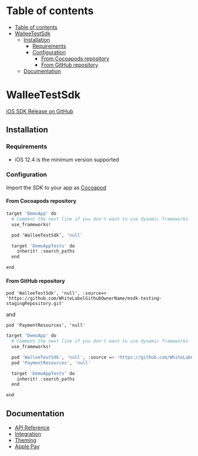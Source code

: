 # Table of contents

- [Table of contents](#table-of-contents)
- [WalleeTestSdk](#walleetestsdk)
  - [Installation](#installation)
    - [Requirements](#requirements)
    - [Configuration](#configuration)
      - [From Cocoapods repository](#from-cocoapods-repository)
      - [From GitHub repository](#from-github-repository)
  - [Documentation](#documentation)

# WalleeTestSdk

[iOS SDK Release on GitHub](https://github.com/WhiteLabelGithubOwnerName/msdk-testing-stagingRepository/releases)

## Installation

### Requirements

- iOS 12.4 is the minimum version supported

### Configuration

Import the SDK to your app as [Cocoapod](https://cocoapods.org/)

#### From Cocoapods repository

```sh
target 'DemoApp' do
  # Comment the next line if you don't want to use dynamic frameworks
  use_frameworks!

  pod ‘WalleeTestSdk’, 'null'

  target 'DemoAppTests' do
    inherit! :search_paths
  end

end
```

#### From GitHub repository

`pod 'WalleeTestSdk', 'null', :source=> 'https://github.com/WhiteLabelGithubOwnerName/msdk-testing-stagingRepository.git'`

and

`pod 'PaymentResources', 'null'`

```sh
target 'DemoApp' do
  # Comment the next line if you don't want to use dynamic frameworks
  use_frameworks!

  pod 'WalleeTestSdk', 'null', :source => 'https://github.com/WhiteLabelGithubOwnerName/msdk-testing-stagingRepository.git'
  pod 'PaymentResources', 'null'

  target 'DemoAppTests' do
    inherit! :search_paths
  end

end
```

## Documentation

- [API Reference](./docs/api-reference.md)
- [Integration](./docs/integration.md)
- [Theming](./docs/theming.md)
- [Apple Pay](./docs/apple-pay.md)
